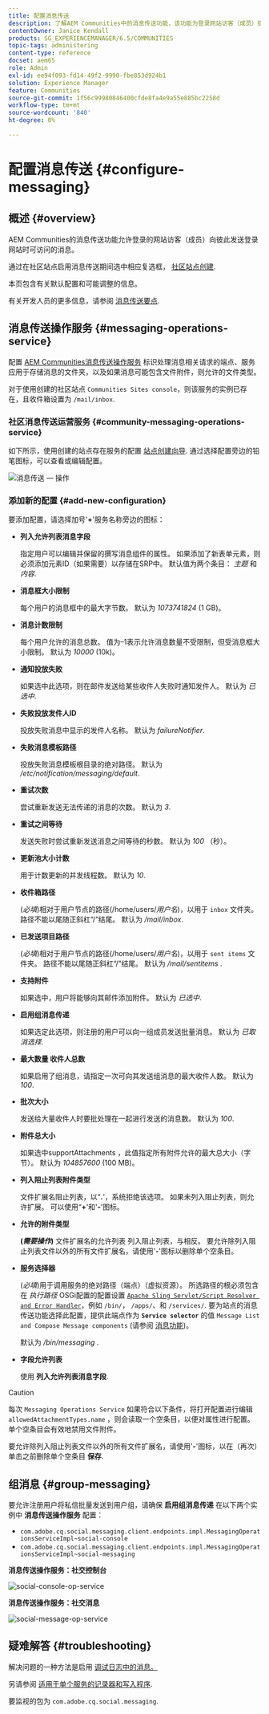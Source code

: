 ```yaml
---
title: 配置消息传送
description: 了解AEM Communities中的消息传送功能，该功能为登录网站访客（成员）提供相互发送消息的功能。
contentOwner: Janice Kendall
products: SG_EXPERIENCEMANAGER/6.5/COMMUNITIES
topic-tags: administering
content-type: reference
docset: aem65
role: Admin
exl-id: ee94f093-fd14-49f2-9990-fbe853d924b1
solution: Experience Manager
feature: Communities
source-git-commit: 1f56c99980846400cfde8fa4e9a55e885bc2258d
workflow-type: tm+mt
source-wordcount: '840'
ht-degree: 0%

---
```


# 配置消息传送 {#configure-messaging}

## 概述 {#overview}

AEM Communities的消息传送功能允许登录的网站访客（成员）向彼此发送登录网站时可访问的消息。

通过在社区站点启用消息传送期间选中相应复选框， [社区站点创建](/help/communities/sites-console.md).

本页包含有关默认配置和可能调整的信息。

有关开发人员的更多信息，请参阅 [消息传送要点](/help/communities/essentials-messaging.md).

## 消息传送操作服务 {#messaging-operations-service}

配置 [AEM Communities消息传送操作服务](https://localhost:4502/system/console/configMgr/com.adobe.cq.social.messaging.client.endpoints.impl.MessagingOperationsServiceImpl) 标识处理消息相关请求的端点、服务应用于存储消息的文件夹，以及如果消息可能包含文件附件，则允许的文件类型。

对于使用创建的社区站点 `Communities Sites console`，则该服务的实例已存在，且收件箱设置为 `/mail/inbox`.

### 社区消息传送运营服务 {#community-messaging-operations-service}

如下所示，使用创建的站点存在服务的配置 [站点创建向导](/help/communities/sites-console.md). 通过选择配置旁边的铅笔图标，可以查看或编辑配置。

![消息传送 — 操作](assets/messaging-operations.png)

### 添加新的配置 {#add-new-configuration}

要添加配置，请选择加号&#39;**+**&#39;服务名称旁边的图标：

* **列入允许列表消息字段**

  指定用户可以编辑并保留的撰写消息组件的属性。 如果添加了新表单元素，则必须添加元素ID（如果需要）以存储在SRP中。 默认值为两个条目： *主题* 和 *内容*.

* **消息框大小限制**

  每个用户的消息框中的最大字节数。 默认为 *1073741824* (1 GB)。

* **消息计数限制**

  每个用户允许的消息总数。 值为–1表示允许消息数量不受限制，但受消息框大小限制。 默认为 *10000* (10k)。

* **通知投放失败**

  如果选中此选项，则在邮件发送给某些收件人失败时通知发件人。 默认为 *已选中*.

* **失败投放发件人ID**

  投放失败消息中显示的发件人名称。 默认为 *failureNotifier*.

* **失败消息模板路径**

  投放失败消息模板根目录的绝对路径。 默认为 */etc/notification/messaging/default*.

* **重试次数**

  尝试重新发送无法传递的消息的次数。 默认为 *3*.

* **重试之间等待**

  发送失败时尝试重新发送消息之间等待的秒数。 默认为 *100* （秒）。

* **更新池大小计数**

  用于计数更新的并发线程数。 默认为 *10*.

* **收件箱路径**

  (*必填*)相对于用户节点的路径(/home/users/*用户名*)，以用于 `inbox` 文件夹。 路径不能以尾随正斜杠“/”结尾。 默认为 */mail/inbox*.

* **已发送项目路径**

  (*必填*)相对于用户节点的路径(/home/users/*用户名*)，以用于 `sent items` 文件夹。 路径不能以尾随正斜杠“/”结尾。 默认为 */mail/sentitems* .

* **支持附件**

  如果选中，用户将能够向其邮件添加附件。 默认为 *已选中*.

* **启用组消息传递**

  如果选定此选项，则注册的用户可以向一组成员发送批量消息。 默认为 *已取消选择*.

* **最大数量 收件人总数**

  如果启用了组消息，请指定一次可向其发送组消息的最大收件人数。 默认为 *100*.

* **批次大小**

  发送给大量收件人时要批处理在一起进行发送的消息数。 默认为 *100*.

* **附件总大小**

  如果选中supportAttachments ，此值指定所有附件允许的最大总大小（字节）。 默认为 *104857600* (100 MB)。

* **列入阻止列表附件类型**

  文件扩展名阻止列表，以“**.**&#39;，系统拒绝该选项。 如果未列入阻止列表，则允许扩展。 可以使用“**+**&#39;和&#39;**-**&#39;图标。

* **允许的附件类型**

  **(*需要操作*)** 文件扩展名的允许列表 列入阻止列表，与相反。 要允许除列入阻止列表文件以外的所有文件扩展名，请使用&#39;**-**&#39;图标以删除单个空条目。

* **服务选择器**

  (*必填*)用于调用服务的绝对路径（端点）（虚拟资源）。 所选路径的根必须包含在 *执行路径* OSGi配置的配置设置 [`Apache Sling Servlet/Script Resolver and Error Handler`](https://localhost:4502/system/console/configMgr/org.apache.sling.servlets.resolver.SlingServletResolver)，例如 `/bin/`， `/apps/`、和 `/services/`. 要为站点的消息传送功能选择此配置，提供此端点作为 **`Service selector`** 的值 `Message List and Compose Message components` (请参阅 [消息功能](/help/communities/configure-messaging.md))。

  默认为 */bin/messaging* .

* **字段允许列表**

  使用 **列入允许列表消息字段**.

>[!CAUTION]
>
>每次 `Messaging Operations Service` 如果符合以下条件，将打开配置进行编辑 `allowedAttachmentTypes.name` ，则会读取一个空条目，以便对属性进行配置。 单个空条目会有效地禁用文件附件。
>
>要允许除列入阻止列表文件以外的所有文件扩展名，请使用&#39;**-**&#39;图标，以在（再次）单击之前删除单个空条目 **保存**.

## 组消息 {#group-messaging}

要允许注册用户将私信批量发送到用户组，请确保 **启用组消息传递** 在以下两个实例中 **消息传送操作服务** 配置：

* `com.adobe.cq.social.messaging.client.endpoints.impl.MessagingOperationsServiceImpl~social-console`
* `com.adobe.cq.social.messaging.client.endpoints.impl.MessagingOperationsServiceImpl~social-messaging`

**消息传送操作服务：社交控制台**

![social-console-op-service](assets/social-console-op-service.png)

**消息传送操作服务：社交消息**

![social-message-op-service](assets/social-message-op-service.png)

## 疑难解答 {#troubleshooting}

解决问题的一种方法是启用 [调试日志中的消息。](/help/sites-administering/troubleshooting.md)

另请参阅 [适用于单个服务的记录器和写入程序](/help/sites-deploying/configure-logging.md#loggers-and-writers-for-individual-services).

要监视的包为 `com.adobe.cq.social.messaging`.
